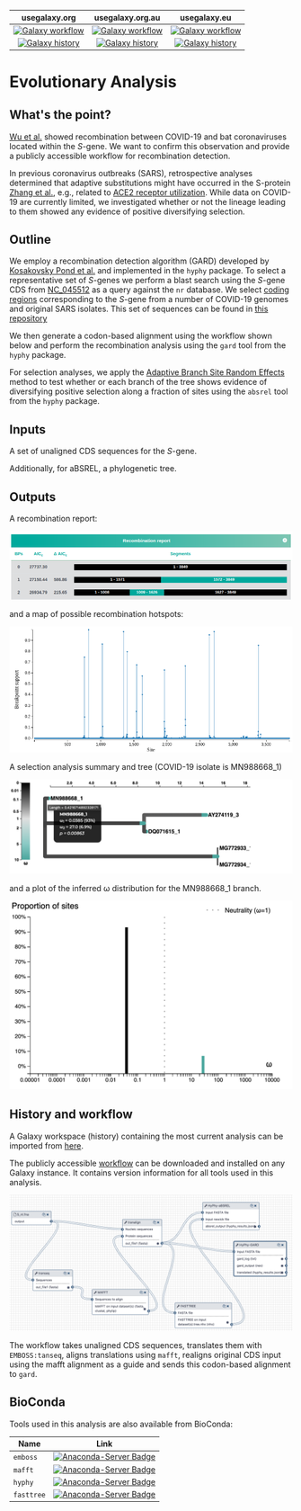 | usegalaxy.org | usegalaxy.org.au | usegalaxy.eu |
|:--------:|:------:|:------------:|
| [![Galaxy workflow](https://img.shields.io/static/v1?label=workflow&message=run&color=blue)](https://usegalaxy.org/u/aun1/w/covid-19-recsel) | [![Galaxy workflow](https://img.shields.io/static/v1?label=workflow&message=run&color=blue)]() | [![Galaxy workflow](https://img.shields.io/static/v1?label=workflow&message=run&color=blue)](https://usegalaxy.eu/u/wolfgang-maier/w/covid-19-recombination) |
| [![Galaxy history](https://img.shields.io/static/v1?label=history&message=view&color=blue)](https://usegalaxy.org/u/aun1/h/covid-19-recsel) | [![Galaxy history](https://img.shields.io/static/v1?label=history&message=view&color=blue)]() | [![Galaxy history](https://img.shields.io/static/v1?label=history&message=view&color=blue)]() |


# Evolutionary Analysis

## What's the point?

[Wu et al.](https://doi.org/10.1038/s41586-020-2008-3) showed recombination between COVID-19 and bat coronaviruses located within the *S*-gene. We want to confirm this observation and provide a publicly accessible workflow for recombination detection.

In previous coronavirus outbreaks (SARS), retrospective analyses determined that adaptive substitutions might have occurred in the S-protein [Zhang et al.](https://www.ncbi.nlm.nih.gov/pmc/articles/PMC1609170/), e.g., related to [ACE2 receptor utilization](https://www.embopress.org/doi/full/10.1038/sj.emboj.7600640). While data on COVID-19 are currently limited, we investigated whether or not the lineage leading to them showed any evidence of positive diversifying selection.

## Outline

We employ a recombination detection algorithm (GARD) developed by [Kosakovsky Pond et al.](http://mbe.oxfordjournals.org/cgi/content/full/23/10/1891) and implemented in the `hyphy` package. To select a representative set of *S*-genes we perform a blast search using the *S*-gene CDS from [NC_045512](https://www.ncbi.nlm.nih.gov/nuccore/NC_045512) as a query against the `nr` database. We select [coding regions](S_nt.fna) corresponding to the *S*-gene from a number of COVID-19 genomes and original SARS isolates. This set of sequences can be found in [this repository](S_nt.fna)

We then generate a codon-based alignment using the workflow shown below and perform the recombination analysis using the `gard` tool from the `hyphy` package. 

For selection analyses, we apply the [Adaptive Branch Site Random Effects](https://www.ncbi.nlm.nih.gov/pubmed/25697341) method to test whether or each branch of the tree shows evidence of diversifying positive selection along a fraction of sites using the `absrel` tool from the `hyphy` package. 

## Inputs

A set of unaligned CDS sequences for the *S*-gene.

Additionally, for aBSREL, a phylogenetic tree.

## Outputs

A recombination report:

![](dm_report.png)

and a map of possible recombination hotspots:

![](dm_chart.png)

A selection analysis summary and tree (COVID-19 isolate is MN988668_1)

![](dm_tree.png)

and a plot of the inferred &omega; distribution for the MN988668_1 branch.

![](dm_selection.png)

## History and workflow

A Galaxy workspace (history) containing the most current analysis can be imported from [here](https://usegalaxy.org/u/aun1/h/covid-19-recsel).

The publicly accessible [workflow](https://usegalaxy.org/u/aun1/w/covid-19-recsel) can be downloaded and installed on any Galaxy instance. It contains version information for all tools used in this analysis. 

![](rec_wf.png)

The workflow takes unaligned CDS sequences, translates them with `EMBOSS:tanseq`, aligns translations using `mafft`, realigns original CDS input using the mafft alignment as a guide and sends this codon-based alignment to `gard`.

## BioConda

Tools used in this analysis are also available from BioConda:

| Name | Link |
|------|----------------|
| `emboss` | [![Anaconda-Server Badge](https://anaconda.org/bioconda/emboss/badges/version.svg)](https://anaconda.org/bioconda/emboss) |
| `mafft` | [![Anaconda-Server Badge](https://anaconda.org/bioconda/mafft/badges/version.svg)](https://anaconda.org/bioconda/mafft) |
| `hyphy` | [![Anaconda-Server Badge](https://anaconda.org/bioconda/hyphy/badges/version.svg)](https://anaconda.org/bioconda/hyphy) |
| `fasttree` | [![Anaconda-Server Badge](https://anaconda.org/bioconda/fasttree/badges/version.svg)](https://anaconda.org/bioconda/fasttree) |
